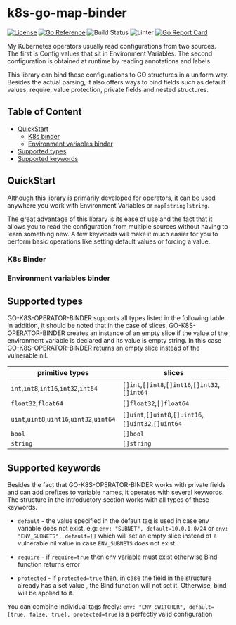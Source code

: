 # k8s-go-map-binder
[![License](http://img.shields.io/:license-apache-blue.svg)](http://www.apache.org/licenses/LICENSE-2.0.html)
[![Go Reference](https://pkg.go.dev/badge/github.com/kuritka/go-k8s-operator-binder.svg)](https://pkg.go.dev/github.com/kuritka/go-k8s-operator-binder?branch=main)
![Build Status](https://github.com/kuritka/go-k8s-operator-binder/actions/workflows/test.yaml/badge.svg?branch=main)
![Linter](https://github.com/kuritka/go-k8s-operator-binder/actions/workflows/lint.yaml/badge.svg?branch=main)
[![Go Report Card](https://goreportcard.com/badge/github.com/kuritka/go-k8s-operator-binder)](https://goreportcard.com/report/github.com/kuritka/go-k8s-operator-binder?branch=main)

My Kubernetes operators usually read configurations from two sources. The first is Config values that sit in 
Environment Variables. The second configuration is obtained at runtime by reading annotations and labels.

This library can bind these configurations to GO structures in a uniform way. Besides the actual parsing,
it also offers ways to bind fields such as default values, require, value protection, private fields and 
nested structures.

## Table of Content
- [QuickStart](#quickstart)
  - [K8s binder](#k8s-binder)
  - [Environment variables binder](#environment-variables-binder)
- [Supported types](#supported-types)
- [Supported keywords](#supported-keywords)


## QuickStart
Although this library is primarily developed for operators, it can be used anywhere you work with 
Environment Variables or `map[string]string`.

The great advantage of this library is its ease of use and the fact that it allows you to read the configuration from multiple 
sources without having to learn something new. A few keywords will make it much easier for you to perform basic operations like 
setting default values or forcing a value.

### K8s Binder

### Environment variables binder

## Supported types
GO-K8S-OPERATOR-BINDER supports all types listed in the following table.  In addition, it should be noted that in the case
of slices, GO-K8S-OPERATOR-BINDER creates an instance of an empty slice if the value of the environment variable is
declared and its value is empty string. In this case GO-K8S-OPERATOR-BINDER returns an empty slice instead of the vulnerable nil.

| primitive types | slices |
|---|---|
| `int`,`int8`,`int16`,`int32`,`int64` | `[]int`,`[]int8`,`[]int16`,`[]int32`,`[]int64` |
| `float32`,`float64` | `[]float32`,`[]float64` |
| `uint`,`uint8`,`uint16`,`uint32`,`uint64` | `[]uint`,`[]uint8`,`[]uint16`,`[]uint32`,`[]uint64` |
| `bool` | `[]bool` |
| `string` | `[]string` |

## Supported keywords
Besides the fact that GO-K8S-OPERATOR-BINDER works with private fields and can add prefixes to variable names, it
operates with several keywords. The structure in the introductory section works with all types
of these keywords.

- `default` - the value specified in the default tag is used in case env variable does not exist. e.g:
  `env: "SUBNET", default=10.0.1.0/24` or `env: "ENV_SUBNETS", default=[]` which will set an empty slice instead
  of a vulnerable nil value in case `ENV_SUBNETS` does not exist.

- `require` - if `require=true` then env variable must exist otherwise Bind function returns error

- `protected` - if `protected=true` then, in case the field in the structure already has a set value , the
  Bind function will not set it. Otherwise, bind will be applied to it.

You can combine individual tags freely: `env: "ENV_SWITCHER", default=[true, false, true], protected=true`
is a perfectly valid configuration

